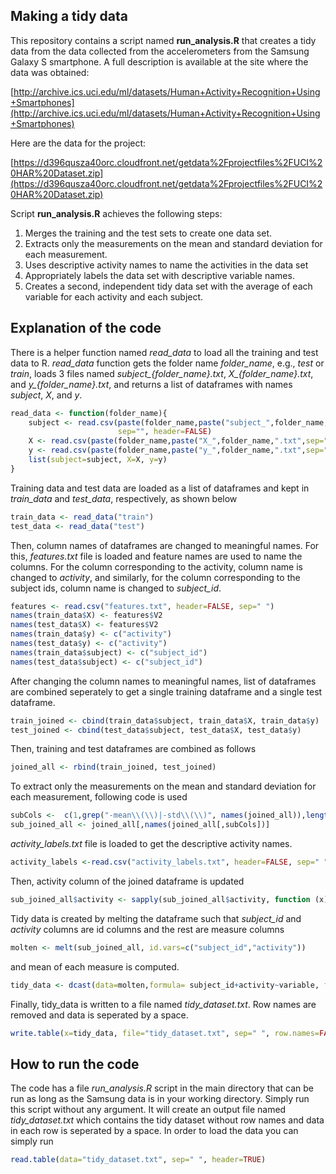## Making a tidy data

This repository contains a script named **run_analysis.R** that creates a tidy data from the data 
collected from the accelerometers from the Samsung Galaxy S smartphone. A full description is available at the site where the data was obtained: 

[http://archive.ics.uci.edu/ml/datasets/Human+Activity+Recognition+Using+Smartphones](http://archive.ics.uci.edu/ml/datasets/Human+Activity+Recognition+Using+Smartphones)

Here are the data for the project: 

[https://d396qusza40orc.cloudfront.net/getdata%2Fprojectfiles%2FUCI%20HAR%20Dataset.zip](https://d396qusza40orc.cloudfront.net/getdata%2Fprojectfiles%2FUCI%20HAR%20Dataset.zip)

Script **run_analysis.R** achieves the following steps:

1. Merges the training and the test sets to create one data set.
2. Extracts only the measurements on the mean and standard deviation for each measurement. 
3. Uses descriptive activity names to name the activities in the data set
4. Appropriately labels the data set with descriptive variable names. 
5. Creates a second, independent tidy data set with the average of each variable for each activity and each subject. 

## Explanation of the code

There is a helper function named *read_data* to load all the training and test data to R.
*read_data* function gets the folder name *folder_name*, e.g., *test* or *train*, loads 3 files named *subject_{folder_name}.txt*, *X_{folder_name}.txt*, and *y_{folder_name}.txt*, and returns a list of dataframes with names *subject*, *X*, and *y*.

```r
read_data <- function(folder_name){
    subject <- read.csv(paste(folder_name,paste("subject_",folder_name,".txt" ,sep=""), sep="//"), 
                        sep="", header=FALSE)
    X <- read.csv(paste(folder_name,paste("X_",folder_name,".txt",sep=""), sep="//"), sep="", header=FALSE)
    y <- read.csv(paste(folder_name,paste("y_",folder_name,".txt",sep=""), sep="//"), sep="", header=FALSE)
    list(subject=subject, X=X, y=y)
}
```
Training data and test data are loaded as a list of dataframes and kept in *train_data* and *test_data*, respectively, as shown below

```r
train_data <- read_data("train")
test_data <- read_data("test")
```

Then, column names of dataframes are changed to meaningful names. For this, *features.txt* file is loaded
and feature names are used to name the columns. For the column corresponding to the activity, column name is changed to *activity*, and similarly, for the column corresponding to the subject ids, column name is changed to *subject_id*. 

```r
features <- read.csv("features.txt", header=FALSE, sep=" ")
names(train_data$X) <- features$V2
names(test_data$X) <- features$V2
names(train_data$y) <- c("activity")
names(test_data$y) <- c("activity")
names(train_data$subject) <- c("subject_id")
names(test_data$subject) <- c("subject_id")
```

After changing the column names to meaningful names, list of dataframes are combined seperately to get a single training dataframe and a single test dataframe.

```r
train_joined <- cbind(train_data$subject, train_data$X, train_data$y)
test_joined <- cbind(test_data$subject, test_data$X, test_data$y)
```
Then, training and test dataframes are combined as follows

```r
joined_all <- rbind(train_joined, test_joined)
```

To extract only the measurements on the mean and standard deviation for each measurement, following code is used

```r
subCols <-  c(1,grep("-mean\\(\\)|-std\\(\\)", names(joined_all)),length(joined_all))
sub_joined_all <- joined_all[,names(joined_all[,subCols])]    
```

*activity_labels.txt* file is loaded to get the descriptive activity names. 
```r
activity_labels <-read.csv("activity_labels.txt", header=FALSE, sep=" ")
```

Then, activity column of the joined dataframe is updated 

```r
sub_joined_all$activity <- sapply(sub_joined_all$activity, function (x) { activity_labels$V2[x] } )
```

Tidy data is created by melting the dataframe such that *subject_id* and *activity* columns are 
id columns and the rest are measure columns
```r
molten <- melt(sub_joined_all, id.vars=c("subject_id","activity"))
```
and mean of each measure is computed.

```r
tidy_data <- dcast(data=molten,formula= subject_id+activity~variable, fun.aggregate=mean)
```

Finally, tidy_data is written to a file named *tidy_dataset.txt*. Row names are removed and data is seperated by a space.

```r
write.table(x=tidy_data, file="tidy_dataset.txt", sep=" ", row.names=FALSE)
```

## How to run the code

The code has a file *run_analysis.R* script in the main directory that can be run as long as the Samsung data is in your working directory. Simply run this script without any argument. It will create an output file named *tidy_dataset.txt* which contains  the tidy dataset without row names and data in each row is seperated by a space. In order to load the data you can simply run

```r
read.table(data="tidy_dataset.txt", sep=" ", header=TRUE)
```